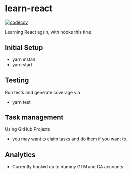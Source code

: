 # learn-react
[![codecov](https://codecov.io/gh/juz501/learn-react/branch/master/graph/badge.svg)](https://codecov.io/gh/juz501/learn-react)

Learning React again, with hooks this time.

## Initial Setup
- yarn install
- yarn start

## Testing
Run tests and generate coverage via
- yarn test


## Task management
Using GitHub Projects
- you may want to claim tasks and do them if you want to.

## Analytics
- Currently hooked up to dummy GTM and GA accounts

